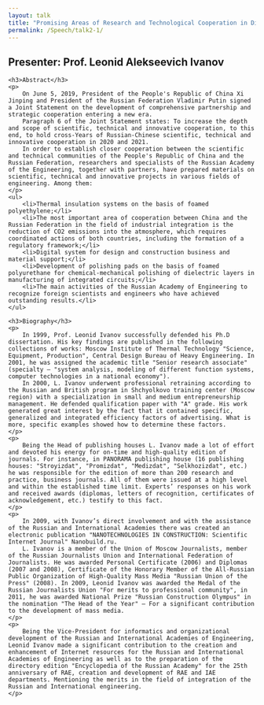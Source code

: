 ```yaml
---
layout: talk
title: "Promising Areas of Research and Technological Cooperation in Different Fields of Engineering"
permalink: /Speech/talk2-1/
---
```


<div class="talk-container">
    <div class="talk-header">
        <h2>Presenter: Prof. Leonid Alekseevich Ivanov</h2>
    </div>

    <h3>Abstract</h3>
    <p>
        On June 5, 2019, President of the People's Republic of China Xi Jinping and President of the Russian Federation Vladimir Putin signed a Joint Statement on the development of comprehensive partnership and strategic cooperation entering a new era.
        Paragraph 6 of the Joint Statement states: To increase the depth and scope of scientific, technical and innovative cooperation, to this end, to hold cross-Years of Russian-Chinese scientific, technical and innovative cooperation in 2020 and 2021.
        In order to establish closer cooperation between the scientific and technical communities of the People's Republic of China and the Russian Federation, researchers and specialists of the Russian Academy of the Engineering, together with partners, have prepared materials on scientific, technical and innovative projects in various fields of engineering. Among them:
    </p>
    <ul>
        <li>Thermal insulation systems on the basis of foamed polyethylene;</li>
        <li>The most important area of cooperation between China and the Russian Federation in the field of industrial integration is the reduction of CO2 emissions into the atmosphere, which requires coordinated actions of both countries, including the formation of a regulatory framework;</li>
        <li>Digital system for design and construction business and material support;</li>
        <li>Development of polishing pads on the basis of foamed polyurethane for chemical-mechanical polishing of dielectric layers in manufacturing of integrated circuits;</li>
        <li>The main activities of the Russian Academy of Engineering to recognize foreign scientists and engineers who have achieved outstanding results.</li>
    </ul>

    <h3>Biography</h3>
    <p>
        In 1999, Prof. Leonid Ivanov successfully defended his Ph.D dissertation. His key findings are published in the following collections of works: Moscow Institute of Thermal Technology "Science, Equipment, Production", Central Design Bureau of Heavy Engineering. In 2001, he was assigned the academic title "Senior research associate" (specialty – "system analysis, modeling of different function systems, computer technologies in a national economy"). 
        In 2000, L. Ivanov underwent professional retraining according to the Russian and British program in Shchyolkovo training center (Moscow region) with a specialization in small and medium entrepreneurship management. He defended qualification paper with "A" grade. His work generated great interest by the fact that it contained specific, generalized and integrated efficiency factors of advertising. What is more, specific examples showed how to determine these factors.
    </p>
    <p>
        Being the Head of publishing houses L. Ivanov made a lot of effort and devoted his energy for on-time and high-quality edition of journals. For instance, in PANORAMA publishing house (16 publishing houses: "Stroyizdat", "Promizdat", "Medizdat", "Selkhozizdat", etc.) he was responsible for the edition of more than 200 research and practice, business journals. All of them were issued at a high level and within the established time limit. Experts’ responses on his work and received awards (diplomas, letters of recognition, certificates of acknowledgement, etc.) testify to this fact.
    </p>
    <p>
        In 2009, with Ivanov’s direct involvement and with the assistance of the Russian and International Academies there was created an electronic publication "NANOTECHNOLOGIES IN CONSTRUCTION: Scientific Internet Journal" Nanobuild.ru.
        L. Ivanov is a member of the Union of Moscow Journalists, member of the Russian Journalists Union and International Federation of Journalists. He was awarded Personal Certificate (2006) and Diplomas (2007 and 2008), Certificate of the Honorary Member of the All-Russian Public Organization of High-Quality Mass Media "Russian Union of the Press" (2008). In 2009, Leonid Ivanov was awarded the Medal of the Russian Journalists Union "For merits to professional community", in 2011, he was awarded National Prize "Russian Construction Olympus" in the nomination "The Head of the Year" – For a significant contribution to the development of mass media.
    </p>
    <p>
        Being the Vice-President for informatics and organizational development of the Russian and International Academies of Engineering, Leonid Ivanov made a significant contribution to the creation and enhancement of Internet resources for the Russian and International Academies of Engineering as well as to the preparation of the directory edition "Encyclopedia of the Russian Academy" for the 25th anniversary of RAE, creation and development of RAE and IAE departments. Mentioning the merits in the field of integration of the Russian and International engineering.
    </p>
</div>
